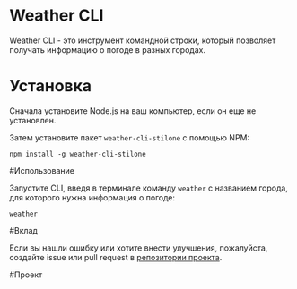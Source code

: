 # Weather CLI

Weather CLI - это инструмент командной строки, который позволяет получать информацию о погоде в разных городах.

# Установка

Сначала установите Node.js на ваш компьютер, если он еще не установлен.

Затем установите пакет `weather-cli-stilone` с помощью NPM:

```npm install -g weather-cli-stilone```

#Использование

Запустите CLI, введя в терминале команду `weather` с названием города, для которого нужна информация о погоде:

```weather```

#Вклад

Если вы нашли ошибку или хотите внести улучшения, пожалуйста, создайте issue или pull request в [репозитории проекта](https://github.com/Stilone/weather-cli).

#Проект



